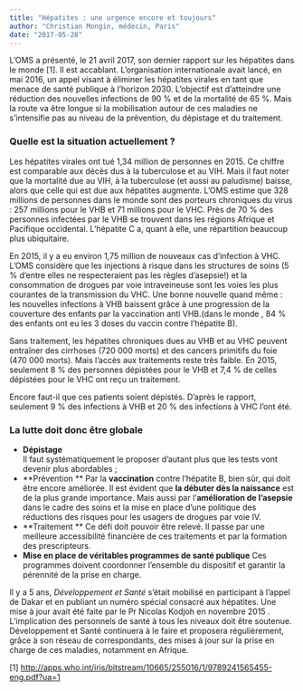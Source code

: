 ```yaml
---
title: "Hépatites : une urgence encore et toujours"
author: "Christian Mongin, médecin, Paris"
date: "2017-05-28"
---
```


L’OMS a présenté, le 21 avril 2017, son dernier rapport sur les hépatites dans le monde [1].  Il est accablant. L’organisation internationale avait  lancé, en mai 2016, un appel visant à éliminer les hépatites virales en tant que menace de santé publique à l’horizon 2030. L’objectif  est d’atteindre une réduction des nouvelles infections de 90 % et  de la mortalité de 65 %.
Mais la route va être longue si la mobilisation autour de ces maladies ne s’intensifie pas au niveau de la prévention, du dépistage et du traitement.
### Quelle est la situation actuellement ?
Les hépatites virales ont tué 1,34 million de personnes en 2015. Ce chiffre est comparable aux décès dus à la tuberculose et au VIH. Mais il faut noter que la mortalité due au VIH, à la tuberculose (et aussi au paludisme) baisse, alors que celle qui est due aux hépatites augmente.
L’OMS estime que 328 millions de personnes dans le monde sont des porteurs chroniques du virus : 257 millions pour le VHB et  71 millions pour le VHC.
Près de 70 % des personnes infectées par le VHB se trouvent dans les régions Afrique et Pacifique occidental. L’hépatite C a, quant à elle, une répartition beaucoup plus ubiquitaire.

En 2015, il y a eu environ 1,75 million de nouveaux cas d’infection à VHC.
L’OMS considère que les injections à risque dans les structures de soins (5 % d’entre elles ne respecteraient pas les règles d’asepsie!) et la consommation de drogues par voie intraveineuse sont les voies les plus courantes de la transmission du VHC.
Une bonne nouvelle quand même : les nouvelles infections à VHB baissent grâce à une progression de la couverture des enfants par la vaccination anti VHB.(dans le monde , 84 % des enfants ont eu les 3 doses du vaccin contre l’hépatite B).

Sans traitement, les hépatites chroniques dues au VHB et au VHC peuvent entraîner des cirrhoses (720 000 morts) et des cancers primitifs du foie (470 000 morts).
Mais l’accès aux traitements reste très faible. En 2015, seulement 8 % des personnes dépistées pour le VHB et 7,4 % de celles dépistées pour le VHC ont reçu un traitement.

Encore faut-il que ces patients soient dépistés. D’après le rapport, seulement 9 % des infections à VHB et 20 % des infections à VHC l’ont été.

### La lutte doit donc être globale 
- **Dépistage**  
Il faut systématiquement le proposer d’autant plus que les tests  vont devenir plus abordables ;
- **Prévention **
Par la **vaccination** contre l’hépatite B, bien sûr, qui doit être encore améliorée. Il est évident que **la débuter dès la naissance** est de la plus grande importance.
Mais aussi par l’**amélioration de l’asepsie** dans le cadre des soins et la mise en place d’une politique des réductions des risques pour les usagers de drogues par voie IV.
- **Traitement **
 Ce défi doit pouvoir être relevé. Il passe par une meilleure accessibilité financière de ces traitements et par la formation des prescripteurs.
- **Mise en place de véritables programmes de santé publique**
Ces programmes doivent coordonner l’ensemble du dispositif et garantir la pérennité de la prise en charge.

Il y a 5 ans, *Développement et Santé* s’était mobilisé en participant à l’appel de Dakar  et en publiant un numéro spécial consacré aux hépatites. Une mise à jour avait été faite par le Pr  Nicolas Kodjoh en novembre 2015 .
L’implication des personnels de santé à tous les niveaux doit être soutenue. Développement et Santé continuera à le faire et proposera régulièrement, grâce à son réseau de correspondants, des mises à jour sur  la prise en charge de ces maladies, notamment en Afrique.

[1] http://apps.who.int/iris/bitstream/10665/255016/1/9789241565455-eng.pdf?ua=1